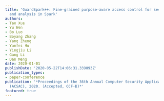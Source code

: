 ```yaml
---
title: 'GuardSpark++: Fine-grained purpose-aware access control for secure data sharing
  and analysis in Spark'
authors:
- Tao Xue
- Yu Wen
- Bo Luo
- Boyang Zhang
- Yang Zheng
- Yanfei Hu
- Yingjiu Li
- Gang Li
- Dan Meng
date: 2020-01-01
publishDate: '2020-05-22T14:06:31.339093Z'
publication_types:
- paper-conference
publication: '*Proceedings of the 36th Annual Computer Security Applications Conference
  (ACSAC), 2020. (Accepted, CCF-B)*'
featured: true
---
```

